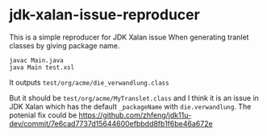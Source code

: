 # jdk-xalan-issue-reproducer
This is a simple reproducer for JDK Xalan issue When generating tranlet classes by giving package name.

```
javac Main.java
java Main test.xsl
```

It outputs `test/org/acme/die_verwandlung.class`

But it should be `test/org/acme/MyTranslet.class` and I think it is an issue in JDK Xalan which has the default `_packageName` with `die.verwandlung`.
The potenial fix could be https://github.com/zhfeng/jdk11u-dev/commit/7e6cad7737d15644600efbbdd8fb1f6be46a672e

